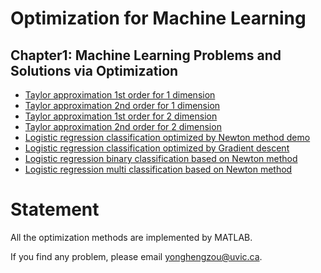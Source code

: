 # Optimization for Machine Learning
## Chapter1: Machine Learning Problems and Solutions via Optimization
- [Taylor approximation 1st order for 1 dimension](https://github.com/YonghengZou/Optimization-for-Machine-Learning/blob/main/markDown/a001_gradient1d.pdf)
- [Taylor approximation 2nd order for 1 dimension](https://github.com/YonghengZou/Optimization-for-Machine-Learning/blob/main/markDown/a002_hessian1d.pdf)
- [Taylor approximation 1st order for 2 dimension](https://github.com/YonghengZou/Optimization-for-Machine-Learning/blob/main/markDown/a003_graident2d.pdf)
- [Taylor approximation 2nd order for 2 dimension](https://github.com/YonghengZou/Optimization-for-Machine-Learning/tree/main/markDown#:~:text=4%20days%20ago-,a004_hessian2d.pdf,-Add%20files%20via)
- [Logistic regression classification optimized by Newton method demo](https://github.com/YonghengZou/Optimization-for-Machine-Learning/blob/main/markDown/a005_logistic_regression_newton_demo.pdf)
- [Logistic regression classification optimized by Gradient descent](https://github.com/YonghengZou/Optimization-for-Machine-Learning/blob/main/markDown/a006_logistic_regression_gradient_demo.pdf)
- [Logistic regression binary classification based on Newton method](https://github.com/YonghengZou/Optimization-for-Machine-Learning/blob/main/markDown/a007_logistic_regression_newton_binary.pdf)
- [Logistic regression multi classification based on Newton method](https://github.com/YonghengZou/Optimization-for-Machine-Learning/blob/main/markDown/a008.pdf)

# Statement
All the optimization methods are implemented by MATLAB.

If you find any problem, please email yonghengzou@uvic.ca.
